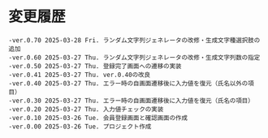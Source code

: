 # 変更履歴

	-ver.0.70 2025-03-28 Fri. ランダム文字列ジェネレータの改修・生成文字種選択肢の追加
	-ver.0.60 2025-03-27 Thu. ランダム文字列ジェネレータの改修・生成文字列数の指定
	-ver.0.50 2025-03-27 Thu. 登録完了画面への遷移の実装
	-ver.0.41 2025-03-27 Thu. ver.0.40の改良
	-ver.0.40 2025-03-27 Thu. エラー時の自画面遷移後に入力値を復元（氏名以外の項目）
	-ver.0.30 2025-03-27 Thu. エラー時の自画面遷移後に入力値を復元（氏名の項目）
	-ver.0.20 2025-03-27 Thu. 入力値チェックの実装
	-ver.0.10 2025-03-26 Tue. 会員登録画面と確認画面の作成
	-ver.0.00 2025-03-26 Tue. プロジェクト作成
